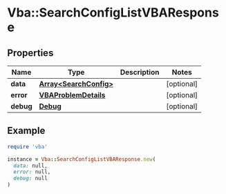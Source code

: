 # Vba::SearchConfigListVBAResponse

## Properties

| Name | Type | Description | Notes |
| ---- | ---- | ----------- | ----- |
| **data** | [**Array&lt;SearchConfig&gt;**](SearchConfig.md) |  | [optional] |
| **error** | [**VBAProblemDetails**](VBAProblemDetails.md) |  | [optional] |
| **debug** | [**Debug**](Debug.md) |  | [optional] |

## Example

```ruby
require 'vba'

instance = Vba::SearchConfigListVBAResponse.new(
  data: null,
  error: null,
  debug: null
)
```

